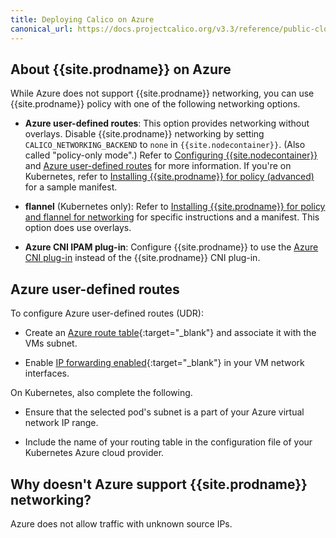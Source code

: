 ```yaml
---
title: Deploying Calico on Azure
canonical_url: https://docs.projectcalico.org/v3.3/reference/public-cloud/azure
---
```


## About {{site.prodname}} on Azure

While Azure does not support {{site.prodname}} networking, you can use
{{site.prodname}} policy with one of the following networking options.

- **Azure user-defined routes**: This option provides networking without overlays.
  Disable {{site.prodname}} networking by setting `CALICO_NETWORKING_BACKEND` to `none` 
  in `{{site.nodecontainer}}`. (Also called "policy-only mode".) Refer to 
  [Configuring {{site.nodecontainer}}](../node/configuration) and [Azure user-defined routes](#azure-user-defined-routes) for more information. If you're on Kubernetes, refer to [Installing {{site.prodname}} for policy (advanced)](../../getting-started/kubernetes/installation/other) for 
  a sample manifest.

- **flannel** (Kubernetes only): Refer to [Installing {{site.prodname}} for policy and flannel for networking](../../getting-started/kubernetes/installation/flannel) 
  for specific instructions and a manifest. This option does use overlays.

- **Azure CNI IPAM plug-in**: Configure {{site.prodname}} to use the 
  [Azure CNI plug-in](https://github.com/Azure/azure-container-networking/blob/master/docs/cni.md)
  instead of the {{site.prodname}} CNI plug-in.


## Azure user-defined routes

To configure Azure user-defined routes (UDR):

- Create an [Azure route table][AzureUDRCreate]{:target="_blank"} and 
  associatе it with the VMs subnet.

- Enable [IP forwarding enabled][AzureIPForward]{:target="_blank"} in your 
  VM network interfaces.

On Kubernetes, also complete the following.

- Ensure that the selected pod's subnet is a part of your Azure virtual 
  network IP range.
  
- Include the name of your routing table in the configuration file of your 
  Kubernetes Azure cloud provider.

## Why doesn't Azure support {{site.prodname}} networking?

Azure does not allow traffic with unknown source IPs.

[AzureIPForward]: https://docs.microsoft.com/en-us/azure/virtual-network/virtual-network-network-interface#enable-or-disable-ip-forwarding
[AzureUDR]: https://docs.microsoft.com/en-us/azure/virtual-network/virtual-networks-udr-overview#user-defined
[AzureUDRCreate]: https://docs.microsoft.com/en-us/azure/virtual-network/create-user-defined-route-portal